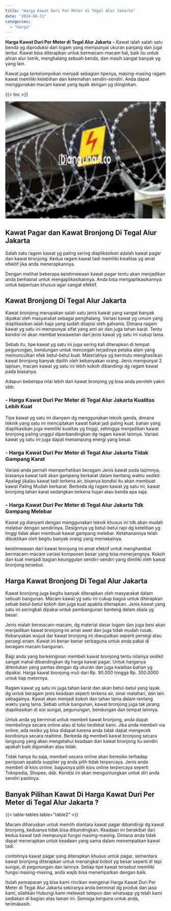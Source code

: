 ```yaml
---
title: "Harga Kawat Duri Per Meter di Tegal Alur Jakarta"
date: "2024-08-31"
categories: 
  - "harga"
---
```


**Harga Kawat Duri Per Meter di Tegal Alur Jakarta** – Kawat ialah salah satu benda yg diproduksi dari logam yang mempunyai ukuran panjang dan juga lentur. Kawat bisa diterapkan untuk bermacam-macam hal, baik itu untuk aliran alur listrik, menghalang sebuah benda, dan masih sangat banyak yg yang lain.

Kawat juga terkelompokan menjadi sebagian tipenya, masing-masing ragam kawat memiliki kelebihan dan kelemahan sendiri-sendiri. Anda dapat menggunakan macam kawat yang layak dengan yg diinginkan.

{{< toc >}}

![Harga Kawat Duri Per Meter di Tegal Alur Jakarta](/images/jual-kawat-murah13.png)

## Kawat Pagar dan Kawat Bronjong Di Tegal Alur Jakarta

Salah satu ragam kawat yg paling sering diaplikasikan adalah kawat pagar dan kawat bronjong. Kedua ragam kawat tadi memiliki kwalitas yg amat efektif jika anda menerapkannya.

Dengan melihat beberapa keistimewaan kawat pagar tentu akan menjadikan anda berhasrat untuk mengaplikasikannya. Anda bisa mengaplikasikannya untuk keperluan khusus agar sangat efektif.

## Kawat Bronjong Di Tegal Alur Jakarta

Kawat bronjong merupakan salah satu jenis kawat yang sangat banyak dipakai oleh masyarakat sebagai penghalang. Variasi kawat yg umum yang diaplikasikan ialah baja yang sudah dilapisi oleh galvanis. Dimana ragam kawat yg satu ini mempunyai sifat yang anti air dan juga tahan karat. Tentu kondisi ini akan membat kewawetan dari jenis kawat yg satu ini cukup lama.

Sebab itu, tipe kawat yg satu ini juga sering kali diterapkan di tempat pegunungan, bendungan untuk mencegah terjadinya petaka alam yang memunculkan efek betul-betul kuat. Materialnya yg bermutu menghasilkan kawat bronjong banyak dipilih oleh kebanyakan orang. Jenis mempunyai 2 lapisan, macam kawat yg satu ini lebih kokoh dibandingi dg ragam kawat pada biasanya.

Adapun beberapa nilai lebih dari kawat bronjong yg bisa anda peroleh yakni sbb:

### \- Harga Kawat Duri Per Meter di Tegal Alur Jakarta Kualitas Lebih Kuat

Tipe kawat yg satu ini dianyam dg menggunakan teknik ganda, dimana teknik yang satu ini menciptakan kawat bakal jadi paling kuat. bahan yang diaplikasikan juga memiliki kualitas yg tinggi, sehingga menjadikan kawat bronjong paling unggul diperbandingkan dg ragam kawat lainnya. Variasi kawat yg satu ini juga dapat menampung energi yang besar.

### \- Harga Kawat Duri Per Meter di Tegal Alur Jakarta Tidak Gampang Karat

Variasi anda pernah memperhatikan beragam Jenis kawat pada lazimnya, biasanya kawat tadi akan gampang berkarat dalam bentang waktu sedikit. Apalagi jikalau kawat tadi terkena air, bisanya kondisi itu akan membuat kawat Paling Mudah berkarat. Berbeda dg ragam kawat yg satu ini, kawat bronjong tahan karat sedangkan terkena hujan atau benda apa saja.

### \- Harga Kawat Duri Per Meter di Tegal Alur Jakarta Tdk Gampang Melebar

Kawat yg dianyam dengan menggunakan teknik khusus ini tdk akan mudah melebar dengan sendirinya. Designnya yg betul-betul rapi dg ketelitian yg tinggi tidak akan membuat kawat gampang melebar. Ketahanannya telah dibuktikan oleh begitu banyak orang yang memakainya.

keistimewaan dari kawat bronjong ini amat efektif untuk menghambat bermacam-macam variasi komponen besar yang bisa menerjangnya. Kokoh dan kuat menjadi bagian keunggulan sendiri-sendiri yang dimiliki oleh kawat bronjong tersebut.

## Harga Kawat Bronjong Di Tegal Alur Jakarta

Kawat bronjong juga begitu banyak diterapkan oleh masyarakat dalam sebuah bangunan. Macam kawat yg satu ini cukup bagus untuk diterapkan sebab betul-betul kokoh dan juga kuat apabila diterapkan. Jenis kawat yang satu ini seringkali dipakai untuk pembangunan benteng dalam skala yg besar.

Jenis malah bermacam-macam, dg material dasar logam dan juga besi akan menjadikan kawat bronjong ini amat awet dan juga tidak mudah rusak. Kebanyakan wujud dar kawat bronjong ini diwujudkan seperti persegi atau persegi enam. Kawat ini benar-benar serbaguna untuk anda pakai di beragam macam bangunan.

Bagi anda yang berkeinginan membeli kawat bronjong tentu nilainya sedikit sangat mahal dibandingkan dg harga kawat pagar. Untuk harganya ditentukan yang pantas dengan dg ukuran dan juga kwalitas bahan yg dipakai. Harga kawat bronjong muli dari Rp. 90.000 hingga Rp. 300.0000 untuk tiap meternya.

Ragam kawat yg satu ini juga tahan karat dan akan betul-betul yang layak dg untuk beragam jenis keadaan seperti terkena air, sinar matahari, dan lain sebagainya. Kawat akan menjadi kokoh dan tahan lama dalam rentang waktu yang lama. Sebab untuk bangunan, kawat bronjong juga tak jarang diaplikasikan di sisi sungai, pegunungan, bendungan dan tempat lainnya.

Untuk anda yg berminat untuk membeli kawat bronjong, anda dapat membelinya secara online atau di toko terdekat kami. Jika anda membeli via online, ada resiko yg bisa didapat karena anda tidak dapat mengecek kondisinya secara realtime. Berbeda dg membeli kawat bronjong secara langsung yang akan mengetahui keadaan dari kawat bronjong itu sendiri apakah baik digunakan atau tidak.

Tidak hanya itu saja, membeli secara online akan beresiko terhadap penipuan apabila supplier yg anda pilih tidak terpercaya. Jenis anda membeli di kios online, bagusnya pilih kios online terpercaya seperti Tokopedia, Shopee, dsb. Kondisi ini akan menguntungkan untuk diri anda sendiri pastinya.

## Banyak Pilihan Kawat Di Harga Kawat Duri Per Meter di Tegal Alur Jakarta ?

{{< table-tables table="table2" >}}

Macam diharuskan untuk memlih diantara kawat pagar dibandingi dg kawat bronjong, keduanya tidak bisa dibandingkan. Keadaan ini berakibat dari kedua kawat tadi mempunyai fungsi masing-masing. Dimana anda tidak dapat menerapkan untuk keadaan yang sama dalam menempatkan kawat tadi.

contohnya kawat pagar yang diterapkan khusus untuk pagar, sementara kawat bronjong diterapkan untuk menangkal bobot yg besar seperti di tepi sungai, di pegunungan dan lainnya. Setiap tipe kawat tersebut memiliki fungsi masing-masing, anda wajib bisa menempatkan dengan baik.

Itulah pemaparan yg bisa kami rincikan mengenai Harga Kawat Duri Per Meter di Tegal Alur Jakarta sekiranya anda berminat dg produk dan jasa kami, silahkan Hubungi kami melewati telepon dan whatsapp yg telah kami sediakan di bagian atas laman ini. Semoga berguna untuk anda, terimakasih.
